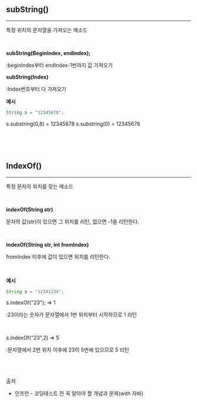 ## subString()
---
특정 위치의 문자열을 가져오는 메소드
 
<br>

__subString(BeginIndex, endIndex);__

:beginIndex부터 endIndex-1번까지 값 가져오기 

__subString(Index)__

:Index번호부터 다 가져오기


__예시__
```java
String s = "12345678";
```
s.substring(0,8) = 12345678
s.substring(0) = 12345678

<br>
<br>
<br>


## IndexOf()
---
특정 문자의 위치를 찾는 메소드

<br>

__indexOf(String str)__

문자의 값(str)이 있으면 그 위치를 리턴, 없으면 -1을 리턴한다.

<br>

__indexOf(String str, int fromIndex)__

fromIndex 이후에 값이 있으면 위치를 리턴한다.

<br>

__예시__

```java
String s = "12341234";
```
s.indexOf("23"); => 1

:23이라는 숫자가 문자열에서 1번 위치부터 시작하므로 1 리턴

<br>

s.indexOf("23",2) => 5

:문자열에서 2번 위치 이후에 23이 5번에 있으므로 5 리턴

<br>
<br>
<br>
출처

* 인프런 - 코딩테스트 전 꼭 알아야 할 개념과 문제(with 자바)